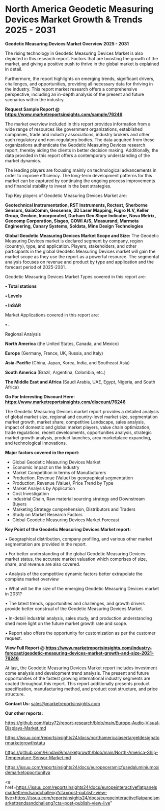 # North America Geodetic Measuring Devices Market Growth & Trends 2025 - 2031

<Strong> Geodetic Measuring Devices Market Overview 2025 - 2031</strong>

The rising technology in Geodetic Measuring Devices Market is also depicted in this research report. Factors that are boosting the growth of the market, and giving a positive push to thrive in the global market is explained in detail.

Furthermore, the report highlights on emerging trends, significant drivers, challenges, and opportunities, providing all necessary data for thriving in the industry. This report market research offers a comprehensive perspective, including an in-depth analysis of the present and future scenarios within the industry.

<strong>Request Sample Report @ <a href=https://www.marketreportsinsights.com/sample/76246>https://www.marketreportsinsights.com/sample/76246</a></strong>

The market overview included in this report provides information from a wide range of resources like government organizations, established companies, trade and industry associations, industry brokers and other such regulatory and non-regulatory bodies. The data acquired from these organizations authenticate the Geodetic Measuring Devices research report, thereby aiding the clients in better decision making. Additionally, the data provided in this report offers a contemporary understanding of the market dynamics.

The leading players are focusing mainly on technological advancements in order to improve efficiency. The long-term development patterns for this market can be captured by continuing the ongoing process improvements and financial stability to invest in the best strategies.

Top Key players of Geodetic Measuring Devices Market are:

<strong>Geotechnical Instrumentation, RST Instruments, Roctest, Sherborne Sensors, GaiaComm, Geosense, 3D Laser Mapping, Fugro N.V, Keller Group, Geokon, Incorporated, Durham Geo Slope Indicator, Nova Metrix, Geocomp Corporation, Sisgeo, COWI A/S, Measurand, Marmota Engineering, Canary Systems, Soldata, Mine Design Technologies</strong>

<strong><b>Global Geodetic Measuring Devices Market Scope and Size:</b></strong>
The Geodetic Measuring Devices market is declared segment by company, region (country), type, and application. Players, stakeholders, and other participants in the global Geodetic Measuring Devices market will gain the market scope as they use the report as a powerful resource. The segmental analysis focuses on revenue and product by type and application and the forecast period of 2025-2031.

Geodetic Measuring Devices Market Types covered in this report are:

<strong>• Total stations

• Levels

• InSAR</strong>

Market Applications covered in this report are:

<strong>• .</strong> 

Regional Analysis

<strong>North America</strong> (the United States, Canada, and Mexico)

<strong>Europe</strong> (Germany, France, UK, Russia, and Italy)

<strong>Asia-Pacific</strong> (China, Japan, Korea, India, and Southeast Asia)

<strong>South America</strong> (Brazil, Argentina, Colombia, etc.)

<strong>The Middle East and Africa</strong> (Saudi Arabia, UAE, Egypt, Nigeria, and South Africa)

<strong>Go For Interesting Discount Here: <a href=https://www.marketreportsinsights.com/discount/76246>https://www.marketreportsinsights.com/discount/76246</a></strong>

The Geodetic Measuring Devices market report provides a detailed analysis of global market size, regional and country-level market size, segmentation market growth, market share, competitive Landscape, sales analysis, impact of domestic and global market players, value chain optimization, trade regulations, recent developments, opportunities analysis, strategic market growth analysis, product launches, area marketplace expanding, and technological innovations.

<strong><b>Major factors covered in the report:</b></strong>
<ul>
  <li>Global Geodetic Measuring Devices Market </li>
  <li>Economic Impact on the Industry</li>
  <li>Market Competition in terms of Manufacturers</li>
  <li>Production, Revenue (Value) by geographical segmentation</li>
  <li>Production, Revenue (Value), Price Trend by Type</li>
  <li>Market Analysis by Application</li>
  <li>Cost Investigation</li>
  <li>Industrial Chain, Raw material sourcing strategy and Downstream Buyers</li>
  <li>Marketing Strategy comprehension, Distributors and Traders</li>
  <li>Study on Market Research Factors</li>
  <li>Global Geodetic Measuring Devices Market Forecast</li>
</ul>

<strong><b>Key Point of the Geodetic Measuring Devices Market report:</b></strong>

• Geographical distribution, company profiling, and various other market segmentation are provided in the report.

• For better understanding of the global Geodetic Measuring Devices market status, the accurate market valuation which comprises of size, share, and revenue are also covered.

• Analysis of the competitive dynamic factors better extrapolate the complete market overview

• What will be the size of the emerging Geodetic Measuring Devices market in 2031?

• The latest trends, opportunities and challenges, and growth drivers provide better construal of the Geodetic Measuring Devices Market.

• In-detail industrial analysis, sales study, and production understanding shed more light on the future market growth rate and scope.

• Report also offers the opportunity for customization as per the customer request.

<strong><b>View Full Report @ <a href=https://www.marketreportsinsights.com/industry-forecast/geodetic-measuring-devices-market-growth-and-size-2021-76246>https://www.marketreportsinsights.com/industry-forecast/geodetic-measuring-devices-market-growth-and-size-2021-76246</a></b></strong>


At last, the Geodetic Measuring Devices Market report includes investment come analysis and development trend analysis. The present and future opportunities of the fastest growing international industry segments are coated throughout this report. This report additionally presents product specification, manufacturing method, and product cost structure, and price structure.

<strong>Contact Us:</strong>
sales@marketreportsinsights.com

<strong>Our other reports:</strong>

<a href=https://github.com/faizy72/report-research/blob/main/Europe-Audio-Visual-Displays-Market.md>https://github.com/faizy72/report-research/blob/main/Europe-Audio-Visual-Displays-Market.md</a>

<a href=https://issuu.com/reportsinsights24/docs/northamericalasertargetdesignatormarketgrowthstatu>https://issuu.com/reportsinsights24/docs/northamericalasertargetdesignatormarketgrowthstatu</a>

<a href=https://github.com/Hindavi9/marketgrowth/blob/main/North-America-Ship-Temperature-Sensor-Market.md>https://github.com/Hindavi9/marketgrowth/blob/main/North-America-Ship-Temperature-Sensor-Market.md</a>

<a href=https://issuu.com/reportsinsights24/docs/europeceramicfusedaluminiumoxidemarketopportunitya>https://issuu.com/reportsinsights24/docs/europeceramicfusedaluminiumoxidemarketopportunitya</a>

<a href=https://issuu.com/reportsinsights24/docs/europeinteractiveflatpanelsmarkettrendsandchalleng?cta=post-publish-view-live>https://issuu.com/reportsinsights24/docs/europeinteractiveflatpanelsmarkettrendsandchalleng?cta=post-publish-view-live</a>"
